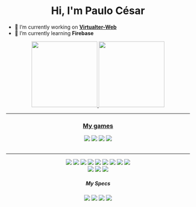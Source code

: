<h1 align="center">Hi, I'm Paulo César</h1>

- 🔭 I’m currently working on **[Virtualter-Web](https://github.com/Msajt/Virtualter-Domiciliar)**
- 🌱 I’m currently learning **Firebase**

<div align='center'>
  <a href='https://github.com/msajt'>
  <img height='180em' src='https://github-readme-stats.vercel.app/api?username=msajt&show_icons=true&theme=dark' />
  <img height='180em' src='https://github-readme-stats.vercel.app/api/top-langs/?username=msajt&layout=compact&theme=dark' />
</div>
  
____
  
<div align='center'>
  <h3 align='center'>My games</h3>
  <a href='https://github.com/Msajt/Pose-Ninja'><img src='https://github-readme-stats.vercel.app/api/pin/?username=msajt&repo=pose-ninja' /></a>
  <a href='https://github.com/Msajt/Physio-Pop'><img src='https://github-readme-stats.vercel.app/api/pin/?username=msajt&repo=physio-pop' /></a>
  <a href='https://github.com/Msajt/Virtualter-Domiciliar'><img src='https://github-readme-stats.vercel.app/api/pin/?username=msajt&repo=virtualter-domiciliar' /></a>
  <a href='https://github.com/Msajt/Um-Pistoleiro-Chamado-Papaco'><img src='https://github-readme-stats.vercel.app/api/pin/?username=msajt&repo=um-pistoleiro-chamado-papaco' /></a>
</div>
  
<br>

__________________________________________  
  
<div align='center'>
  <img src='https://img.shields.io/badge/HTML5-E34F26?style=for-the-badge&logo=html5&logoColor=white' />
  <img src='https://img.shields.io/badge/CSS3-1572B6?style=for-the-badge&logo=css3&logoColor=white' />
  <img src='https://img.shields.io/badge/JavaScript-323330?style=for-the-badge&logo=javascript&logoColor=F7DF1E' />
  <img src='https://img.shields.io/badge/p5.js-ED225D?style=for-the-badge&logo=p5.js&logoColor=FFFFFF' />
  <img src='https://img.shields.io/badge/p5.play.js-ED225D?style=for-the-badge&logo=p5.js&logoColor=FFFFFF' />
  <img src='https://img.shields.io/badge/firebase-ffca28?style=for-the-badge&logo=firebase&logoColor=black' />
  <img src='https://img.shields.io/badge/C%2B%2B-00599C?style=for-the-badge&logo=c%2B%2B&logoColor=white' />
  <img src='https://img.shields.io/badge/C%23-239120?style=for-the-badge&logo=c-sharp&logoColor=white' />
  <img src='https://img.shields.io/badge/Unity-100000?style=for-the-badge&logo=unity&logoColor=white' />
  <br>
  <a href='https://instagram.com/pc_pixelart'><img src='https://img.shields.io/badge/Instagram-E4405F?style=for-the-badge&logo=instagram&logoColor=white' /></a>
  <img src='https://img.shields.io/badge/LinkedIn-0077B5?style=for-the-badge&logo=linkedin&logoColor=white' />
  <a href='https://www.deviantart.com/pcpixelart'><img src='https://img.shields.io/badge/DeviantArt-05CC47?style=for-the-badge&logo=deviantart&logoColor=white' /></a>
  <br>
  <h5 align='center'>My Specs</h5>
  <img src='https://img.shields.io/badge/acer%20%20Nitro%205-83B81A?style=for-the-badge&logo=acer&logoColor=white' />
  <img src='https://img.shields.io/badge/AMD%20Ryzen_7_4800H-ED1C24?style=for-the-badge&logo=amd&logoColor=white' />
  <img src='https://img.shields.io/badge/NVIDIA-GTX1650Ti-76B900?style=for-the-badge&logo=nvidia&logoColor=white' />
  <img src='https://img.shields.io/badge/16GB%20ram-76B900?style=for-the-badge&logo=fedora&logoColor=white' />
</div>



